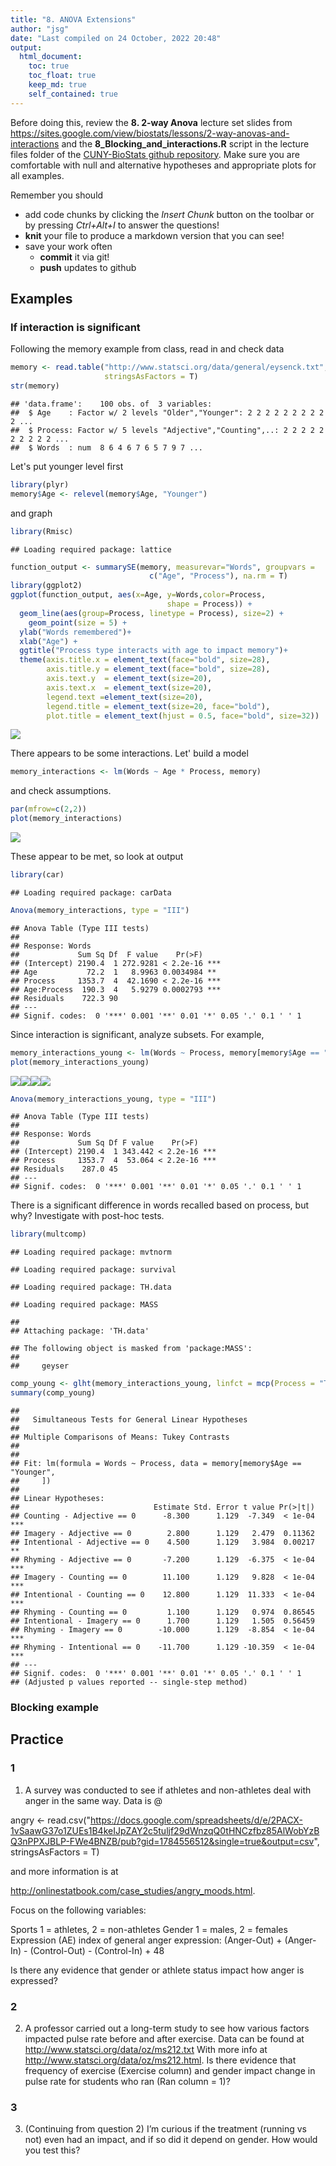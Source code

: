 ```yaml
---
title: "8. ANOVA Extensions"
author: "jsg"
date: "Last compiled on 24 October, 2022 20:48"
output:
  html_document:
    toc: true
    toc_float: true
    keep_md: true
    self_contained: true
---
```


Before doing this, review the **8. 2-way Anova** lecture set slides from 
https://sites.google.com/view/biostats/lessons/2-way-anovas-and-interactions and
the **8_Blocking_and_interactions.R** script in the lecture files folder of the
[CUNY-BioStats github repository](https://github.com/jsgosnell/CUNY-BioStats).
Make sure you are comfortable with null and alternative hypotheses and appropriate plots
for all examples.



Remember you should

* add code chunks by clicking the *Insert Chunk* button on the toolbar or by
pressing *Ctrl+Alt+I* to answer the questions!
* **knit** your file to produce a markdown version that you can see!
* save your work often 
  * **commit** it via git!
  * **push** updates to github
  
## Examples

### If interaction is significant

Following the memory example from class, read in and check data


```r
memory <- read.table("http://www.statsci.org/data/general/eysenck.txt", header = T,
                     stringsAsFactors = T)
str(memory)
```

```
## 'data.frame':	100 obs. of  3 variables:
##  $ Age    : Factor w/ 2 levels "Older","Younger": 2 2 2 2 2 2 2 2 2 2 ...
##  $ Process: Factor w/ 5 levels "Adjective","Counting",..: 2 2 2 2 2 2 2 2 2 2 ...
##  $ Words  : num  8 6 4 6 7 6 5 7 9 7 ...
```

Let's put younger level first


```r
library(plyr)
memory$Age <- relevel(memory$Age, "Younger")
```

and graph


```r
library(Rmisc)
```

```
## Loading required package: lattice
```

```r
function_output <- summarySE(memory, measurevar="Words", groupvars =
                               c("Age", "Process"), na.rm = T)
library(ggplot2)
ggplot(function_output, aes(x=Age, y=Words,color=Process, 
                                   shape = Process)) +
  geom_line(aes(group=Process, linetype = Process), size=2) +
    geom_point(size = 5) +
  ylab("Words remembered")+ 
  xlab("Age") + 
  ggtitle("Process type interacts with age to impact memory")+
  theme(axis.title.x = element_text(face="bold", size=28), 
        axis.title.y = element_text(face="bold", size=28), 
        axis.text.y  = element_text(size=20),
        axis.text.x  = element_text(size=20), 
        legend.text =element_text(size=20),
        legend.title = element_text(size=20, face="bold"),
        plot.title = element_text(hjust = 0.5, face="bold", size=32))
```

![](8._ANOVA_Extensions_files/figure-html/unnamed-chunk-3-1.png)<!-- -->

There appears to be some interactions. Let' build a model


```r
memory_interactions <- lm(Words ~ Age * Process, memory)
```

and check assumptions.


```r
par(mfrow=c(2,2))
plot(memory_interactions)
```

![](8._ANOVA_Extensions_files/figure-html/unnamed-chunk-5-1.png)<!-- -->

These appear to be met, so look at output


```r
library(car)
```

```
## Loading required package: carData
```

```r
Anova(memory_interactions, type = "III")
```

```
## Anova Table (Type III tests)
## 
## Response: Words
##             Sum Sq Df  F value    Pr(>F)    
## (Intercept) 2190.4  1 272.9281 < 2.2e-16 ***
## Age           72.2  1   8.9963 0.0034984 ** 
## Process     1353.7  4  42.1690 < 2.2e-16 ***
## Age:Process  190.3  4   5.9279 0.0002793 ***
## Residuals    722.3 90                       
## ---
## Signif. codes:  0 '***' 0.001 '**' 0.01 '*' 0.05 '.' 0.1 ' ' 1
```

Since interaction is significant, analyze subsets. For example, 


```r
memory_interactions_young <- lm(Words ~ Process, memory[memory$Age == "Younger",])
plot(memory_interactions_young)
```

![](8._ANOVA_Extensions_files/figure-html/unnamed-chunk-7-1.png)<!-- -->![](8._ANOVA_Extensions_files/figure-html/unnamed-chunk-7-2.png)<!-- -->![](8._ANOVA_Extensions_files/figure-html/unnamed-chunk-7-3.png)<!-- -->![](8._ANOVA_Extensions_files/figure-html/unnamed-chunk-7-4.png)<!-- -->

```r
Anova(memory_interactions_young, type = "III")
```

```
## Anova Table (Type III tests)
## 
## Response: Words
##             Sum Sq Df F value    Pr(>F)    
## (Intercept) 2190.4  1 343.442 < 2.2e-16 ***
## Process     1353.7  4  53.064 < 2.2e-16 ***
## Residuals    287.0 45                      
## ---
## Signif. codes:  0 '***' 0.001 '**' 0.01 '*' 0.05 '.' 0.1 ' ' 1
```

There is a significant difference in words recalled based on process, but why? 
Investigate with post-hoc tests.


```r
library(multcomp)
```

```
## Loading required package: mvtnorm
```

```
## Loading required package: survival
```

```
## Loading required package: TH.data
```

```
## Loading required package: MASS
```

```
## 
## Attaching package: 'TH.data'
```

```
## The following object is masked from 'package:MASS':
## 
##     geyser
```

```r
comp_young <- glht(memory_interactions_young, linfct = mcp(Process = "Tukey"))
summary(comp_young)
```

```
## 
## 	 Simultaneous Tests for General Linear Hypotheses
## 
## Multiple Comparisons of Means: Tukey Contrasts
## 
## 
## Fit: lm(formula = Words ~ Process, data = memory[memory$Age == "Younger", 
##     ])
## 
## Linear Hypotheses:
##                              Estimate Std. Error t value Pr(>|t|)    
## Counting - Adjective == 0      -8.300      1.129  -7.349  < 1e-04 ***
## Imagery - Adjective == 0        2.800      1.129   2.479  0.11362    
## Intentional - Adjective == 0    4.500      1.129   3.984  0.00217 ** 
## Rhyming - Adjective == 0       -7.200      1.129  -6.375  < 1e-04 ***
## Imagery - Counting == 0        11.100      1.129   9.828  < 1e-04 ***
## Intentional - Counting == 0    12.800      1.129  11.333  < 1e-04 ***
## Rhyming - Counting == 0         1.100      1.129   0.974  0.86545    
## Intentional - Imagery == 0      1.700      1.129   1.505  0.56459    
## Rhyming - Imagery == 0        -10.000      1.129  -8.854  < 1e-04 ***
## Rhyming - Intentional == 0    -11.700      1.129 -10.359  < 1e-04 ***
## ---
## Signif. codes:  0 '***' 0.001 '**' 0.01 '*' 0.05 '.' 0.1 ' ' 1
## (Adjusted p values reported -- single-step method)
```

### Blocking example


## Practice

### 1

1. A survey was conducted to see if athletes and non-athletes deal with anger in
the same way.  Data is @

angry <- read.csv("https://docs.google.com/spreadsheets/d/e/2PACX-1vSaawG37o1ZUEs1B4keIJpZAY2c5tuljf29dWnzqQ0tHNCzfbz85AlWobYzBQ3nPPXJBLP-FWe4BNZB/pub?gid=1784556512&single=true&output=csv", stringsAsFactors = T)

and more information is at 

http://onlinestatbook.com/case_studies/angry_moods.html.

Focus on the following variables:

Sports
1 = athletes, 2 = non-athletes
Gender
1 = males, 2 = females
Expression (AE)
index of general anger expression: 
(Anger-Out) + (Anger-In) - (Control-Out) - (Control-In) + 48

Is there any evidence that gender or athlete status impact how anger is expressed?

### 2

2. A professor carried out a long-term study to see how various factors impacted
pulse rate before and after exercise.  Data can be found at 
http://www.statsci.org/data/oz/ms212.txt
With more info at 
http://www.statsci.org/data/oz/ms212.html.
Is there evidence that frequency of exercise
(Exercise column) and gender impact change in pulse rate for students who ran 
(Ran column = 1)?

### 3

3. (Continuing from question 2) I’m curious if the treatment (running vs not) even had an impact, and if so did it depend on gender. How would you test this?  

